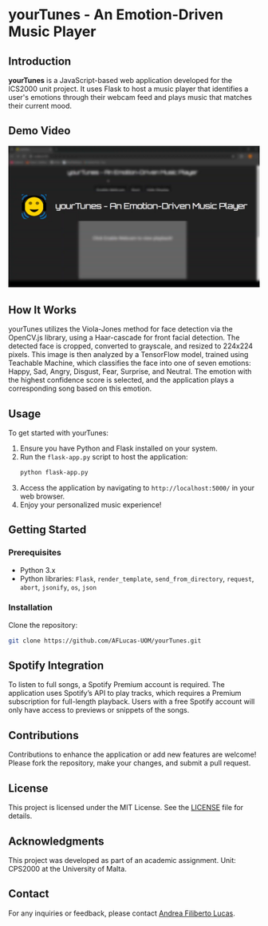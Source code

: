 # yourTunes - An Emotion-Driven Music Player

## Introduction

**yourTunes** is a JavaScript-based web application developed for the ICS2000 unit project. It uses Flask to host a music player that identifies a user's emotions through their webcam feed and plays music that matches their current mood.

## Demo Video

[![Watch the video](githubAssets/demo_thumbnail.png)](https://drive.google.com/file/d/17R6D93Y_82Nl0nTm9jW49_mV0Ejs7geW/view?usp=sharing)

## How It Works

yourTunes utilizes the Viola-Jones method for face detection via the OpenCV.js library, using a Haar-cascade for front facial detection. The detected face is cropped, converted to grayscale, and resized to 224x224 pixels. This image is then analyzed by a TensorFlow model, trained using Teachable Machine, which classifies the face into one of seven emotions: Happy, Sad, Angry, Disgust, Fear, Surprise, and Neutral. The emotion with the highest confidence score is selected, and the application plays a corresponding song based on this emotion.

## Usage

To get started with yourTunes:

1. Ensure you have Python and Flask installed on your system.
2. Run the `flask-app.py` script to host the application:
   ```bash
   python flask-app.py
   ```
3. Access the application by navigating to `http://localhost:5000/` in your web browser.
4. Enjoy your personalized music experience!

## Getting Started

### Prerequisites

- Python 3.x
- Python libraries: `Flask`, `render_template`, `send_from_directory`, `request`, `abort`, `jsonify`, `os`, `json`

### Installation

Clone the repository:
   ```bash
   git clone https://github.com/AFLucas-UOM/yourTunes.git
  ```

## Spotify Integration
To listen to full songs, a Spotify Premium account is required. The application uses Spotify’s API to play tracks, which requires a Premium subscription for full-length playback. Users with a free Spotify account will only have access to previews or snippets of the songs.

## Contributions

Contributions to enhance the application or add new features are welcome! Please fork the repository, make your changes, and submit a pull request.

## License

This project is licensed under the MIT License. See the [LICENSE](LICENSE) file for details.

## Acknowledgments

This project was developed as part of an academic assignment. Unit: CPS2000 at the University of Malta.

## Contact

For any inquiries or feedback, please contact [Andrea Filiberto Lucas](mailto:andrealucasmalta@gmail.com).
